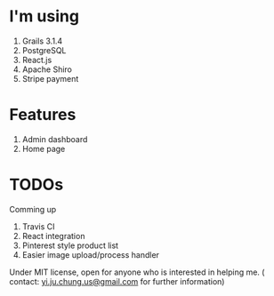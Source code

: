 # I'm using
1. Grails 3.1.4
2. PostgreSQL
3. React.js
4. Apache Shiro
5. Stripe payment

# Features
1. Admin dashboard
2. Home page

# TODOs
Comming up
1. Travis CI
2. React integration
3. Pinterest style product list
4. Easier image upload/process handler
 
Under MIT license, open for anyone who is interested in helping me.
( contact: yi.ju.chung.us@gmail.com for further information)
